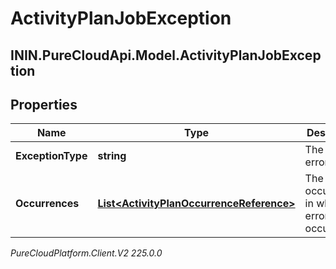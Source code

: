 # ActivityPlanJobException

## ININ.PureCloudApi.Model.ActivityPlanJobException

## Properties

|Name | Type | Description | Notes|
|------------ | ------------- | ------------- | -------------|
| **ExceptionType** | **string** | The type of error | |
| **Occurrences** | [**List&lt;ActivityPlanOccurrenceReference&gt;**](ActivityPlanOccurrenceReference) | The occurrences in which this error occurred | |



_PureCloudPlatform.Client.V2 225.0.0_
